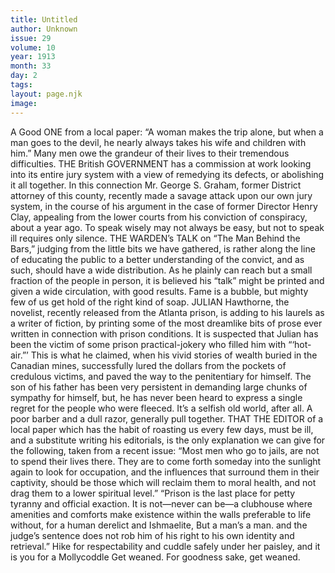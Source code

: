 ```yaml
---
title: Untitled
author: Unknown
issue: 29
volume: 10
year: 1913
month: 33
day: 2
tags:
layout: page.njk
image:
---
```

A Good ONE from a local paper:    “A woman makes the trip alone, but when a man goes to the devil, he nearly always takes his wife and children with him.”       Many men owe the grandeur of their lives to their tremendous difficulties.       THE British GOVERNMENT has a commission at work looking into its entire jury system with a view of remedying its defects, or abolishing it all together. In this connection Mr. George S. Graham, former District attorney of this county, recently made a savage attack upon our own jury system, in the course of his argument in the case of former Director Henry Clay, appealing from the lower courts from his conviction of conspiracy, about a year ago.       To speak wisely may not always be easy, but not to speak ill requires only silence.       THE WARDEN’s TALK on “The Man Behind the Bars,” judging from the little bits we have gathered, is rather along the line of educating the public to a better understanding of the convict, and as such, should have a wide distribution. As he plainly can reach but a small fraction of the people in person, it is believed his “talk” might be printed and given a wide circulation, with good results.       Fame is a bubble, but mighty few of us get hold of the right kind of soap.       JULIAN Hawthorne, the novelist, recently released from the Atlanta prison, is adding to his laurels as a writer of fiction, by printing some of the most dreamlike bits of prose ever written in connection with prison conditions. It is suspected that Julian has been the victim of some prison practical-jokery who filled him with “‘hot-air.”’ This is what he claimed, when his vivid stories of wealth buried in the Canadian mines, successfully lured the dollars from the pockets of credulous victims, and paved the way to the penitentiary for himself.       The son of his father has been very persistent in demanding large chunks of sympathy for himself, but, he has never been heard to express a single regret for the people who were fleeced. It’s a selfish old world, after all.       A poor barber and a dull razor, generally pull together.       THAT THE EDITOR of a local paper which has the habit of roasting us every few days, must be ill, and a substitute writing his editorials, is the only explanation we can give for the following, taken from a recent issue:    “Most men who go to jails, are not to spend their lives there. They are to come forth someday into the sunlight again to look for occupation, and the influences that surround them in their captivity, should be those which will reclaim them to moral health, and not drag them to a lower spiritual level.”    “Prison is the last place for petty tyranny and official exaction. It is not—never can be—a clubhouse where amenities and comforts make existence within the walls preferable to life without, for a human derelict and Ishmaelite, But a man’s a man. and the judge’s sentence does not rob him of his right to his own identity and retrieval.”       Hike for respectability and cuddle safely under her paisley, and it is you for a Mollycoddle Get weaned. For goodness sake, get weaned. 

